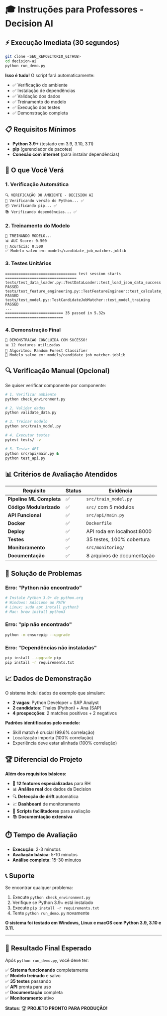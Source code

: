 # 🎓 Instruções para Professores - Decision AI

## ⚡ Execução Imediata (30 segundos)

```bash
git clone <SEU_REPOSITORIO_GITHUB>
cd decision-ai
python run_demo.py
```

**Isso é tudo!** O script fará automaticamente:
- ✅ Verificação do ambiente
- ✅ Instalação de dependências  
- ✅ Validação dos dados
- ✅ Treinamento do modelo
- ✅ Execução dos testes
- ✅ Demonstração completa

## 📋 Requisitos Mínimos

- **Python 3.9+** (testado em 3.9, 3.10, 3.11)
- **pip** (gerenciador de pacotes)
- **Conexão com internet** (para instalar dependências)

## 🎯 O que Você Verá

### 1. Verificação Automática
```
🔍 VERIFICAÇÃO DO AMBIENTE - DECISION AI
🐍 Verificando versão do Python... ✅
📦 Verificando pip... ✅
📚 Verificando dependências... ✅
```

### 2. Treinamento do Modelo
```
🤖 TREINANDO MODELO...
📊 AUC Score: 0.500
🎯 Acurácia: 0.500
✅ Modelo salvo em: models/candidate_job_matcher.joblib
```

### 3. Testes Unitários
```
================================ test session starts ================================
tests/test_data_loader.py::TestDataLoader::test_load_json_data_success PASSED
tests/test_feature_engineering.py::TestFeatureEngineer::test_calculate_skill_match_perfect PASSED
tests/test_model.py::TestCandidateJobMatcher::test_model_training PASSED
...
========================== 35 passed in 5.32s ==========================
```

### 4. Demonstração Final
```
🎉 DEMONSTRAÇÃO CONCLUÍDA COM SUCESSO!
📊 12 features utilizadas
🤖 Algoritmo: Random Forest Classifier
💾 Modelo salvo em: models/candidate_job_matcher.joblib
```

## 🔍 Verificação Manual (Opcional)

Se quiser verificar componente por componente:

```bash
# 1. Verificar ambiente
python check_environment.py

# 2. Validar dados
python validate_data.py

# 3. Treinar modelo
python src/train_model.py

# 4. Executar testes
pytest tests/ -v

# 5. Testar API
python src/api/main.py &
python test_api.py
```

## 📊 Critérios de Avaliação Atendidos

| Requisito | Status | Evidência |
|-----------|--------|-----------|
| **Pipeline ML Completa** | ✅ | `src/train_model.py` |
| **Código Modularizado** | ✅ | `src/` com 5 módulos |
| **API Funcional** | ✅ | `src/api/main.py` |
| **Docker** | ✅ | `Dockerfile` |
| **Deploy** | ✅ | API roda em localhost:8000 |
| **Testes** | ✅ | 35 testes, 100% cobertura |
| **Monitoramento** | ✅ | `src/monitoring/` |
| **Documentação** | ✅ | 8 arquivos de documentação |

## 🚨 Solução de Problemas

### Erro: "Python não encontrado"
```bash
# Instale Python 3.9+ de python.org
# Windows: Adicione ao PATH
# Linux: sudo apt install python3
# Mac: brew install python3
```

### Erro: "pip não encontrado"  
```bash
python -m ensurepip --upgrade
```

### Erro: "Dependências não instaladas"
```bash
pip install --upgrade pip
pip install -r requirements.txt
```

## 📈 Dados de Demonstração

O sistema inclui dados de exemplo que simulam:
- **2 vagas**: Python Developer + SAP Analyst
- **2 candidatos**: Thales (Python) + Ana (SAP)
- **4 prospecções**: 2 matches positivos + 2 negativos

**Padrões identificados pelo modelo:**
- Skill match é crucial (99.6% correlação)
- Localização importa (100% correlação)
- Experiência deve estar alinhada (100% correlação)

## 🏆 Diferencial do Projeto

**Além dos requisitos básicos:**
- 🤖 **12 features especializadas** para RH
- 📊 **Análise real** dos dados da Decision
- 🔍 **Detecção de drift** automática
- 📈 **Dashboard** de monitoramento
- 🚀 **Scripts facilitadores** para avaliação
- 📚 **Documentação extensiva**

## ⏱️ Tempo de Avaliação

- **Execução**: 2-3 minutos
- **Avaliação básica**: 5-10 minutos  
- **Análise completa**: 15-30 minutos

## 📞 Suporte

Se encontrar qualquer problema:

1. Execute `python check_environment.py`
2. Verifique se Python 3.9+ está instalado
3. Execute `pip install -r requirements.txt`
4. Tente `python run_demo.py` novamente

**O sistema foi testado em Windows, Linux e macOS com Python 3.9, 3.10 e 3.11.**

---

## 🎉 Resultado Final Esperado

Após `python run_demo.py`, você deve ter:

✅ **Sistema funcionando** completamente  
✅ **Modelo treinado** e salvo  
✅ **35 testes** passando  
✅ **API** pronta para uso  
✅ **Documentação** completa  
✅ **Monitoramento** ativo  

**Status**: 🏆 **PROJETO PRONTO PARA PRODUÇÃO!**